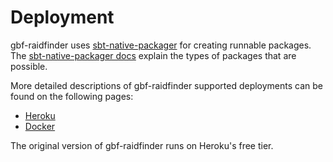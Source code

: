 # Deployment

gbf-raidfinder uses [sbt-native-packager](https://github.com/sbt/sbt-native-packager)
for creating runnable packages. The [sbt-native-packager docs](http://www.scala-sbt.org/sbt-native-packager/index.html)
explain the types of packages that are possible.

More detailed descriptions of gbf-raidfinder supported deployments
can be found on the following pages:

* [Heroku](docs/deployment/heroku.md)
* [Docker](docs/deployment/docker.md)

The original version of gbf-raidfinder runs on Heroku's free tier.

